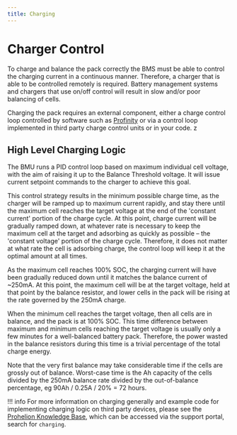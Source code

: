 ```yaml
---
title: Charging
---
```


# Charger Control

To charge and balance the pack correctly the BMS must be able to control the charging current in a continuous manner.  Therefore, a charger that is able to be controlled remotely is required.  Battery management systems and chargers that use on/off control will result in slow and/or poor balancing of cells.   

Charging the pack requires an external component, either a charge control loop controlled by software such as [Profinity](../../../Profinity/Battery_Charging.md) or via a control loop implemented in third party charge control units or in your code.
z
## High Level Charging Logic

The BMU runs a PID control loop based on maximum individual cell voltage, with the aim of raising it up to the Balance Threshold voltage.  It will issue current setpoint commands to the charger to achieve this goal. 

This control strategy results in the minimum possible charge time, as the charger will be ramped up to maximum current rapidly, and stay there until the maximum cell reaches the target voltage at the end of the 'constant current' portion of the charge cycle.  At this point, charge current will be gradually ramped down, at whatever rate is necessary to keep the maximum cell at the target and adsorbing as quickly as possible – the 'constant voltage' portion of the charge cycle.  Therefore, it does not matter at what rate the cell is adsorbing charge, the control loop will keep it at the optimal amount at all times. 

As the maximum cell reaches 100% SOC, the charging current will have been gradually reduced down until it matches the balance current of ~250mA.  At this point, the maximum cell will be at the target voltage, held at that point by the balance resistor, and lower cells in the pack will be rising at the rate governed by the 250mA charge.   

When the minimum cell reaches the target voltage, then all cells are in balance, and the pack is at 100% SOC.  This time difference between maximum and minimum cells reaching the target voltage is usually only a few minutes for a well-balanced battery pack.  Therefore, the power wasted in the balance resistors during this time is a trivial percentage of the total charge energy. 

Note that the very first balance may take considerable time if the cells are grossly out of balance.  Worst-case time is the Ah capacity of the cells divided by the 250mA balance rate divided by the out-of-balance percentage, eg 90Ah / 0.25A / 20% = 72 hours. 

!!! info
    For more information on charging generally and example code for implementing charging logic on third party devices, please see the [Prohelion Knowledge Base](https://prohelion.atlassian.net/servicedesk/customer/portals), which can be accessed via the support portal, search for `charging`.
